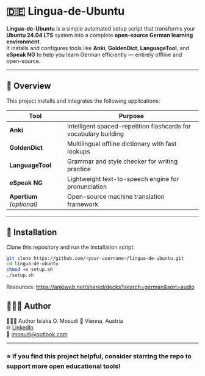 # 🇩🇪 Lingua-de-Ubuntu

**Lingua-de-Ubuntu** is a simple automated setup script that transforms your **Ubuntu 24.04 LTS** system into a complete **open-source German learning environment**.  
It installs and configures tools like **Anki**, **GoldenDict**, **LanguageTool**, and **eSpeak NG** to help you learn German efficiently — entirely offline and open-source.

---

## 🧩 Overview

This project installs and integrates the following applications:

| Tool | Purpose |
|------|----------|
| **Anki** | Intelligent spaced-repetition flashcards for vocabulary building |
| **GoldenDict** | Multilingual offline dictionary with fast lookups |
| **LanguageTool** | Grammar and style checker for writing practice |
| **eSpeak NG** | Lightweight text-to-speech engine for pronunciation |
| **Apertium** *(optional)* | Open-source machine translation framework |

---

## 🚀 Installation

Clone this repository and run the installation script.

```bash
git clone https://github.com/<your-username>/lingua-de-ubuntu.git
cd lingua-de-ubuntu
chmod +x setup.sh
./setup.sh
```

Resources:
https://ankiweb.net/shared/decks?search=german&sort=audio



## 👨🏽‍💻 Author
👨🏽‍💻 Author Isiaka O. Mosudi
📍 Vienna, Austria  
🌐 [LinkedIn](https://www.linkedin.com/in/isiaka-mosudi/)  
📧 imosudi@outlook.com  

---

### ⭐ If you find this project helpful, consider starring the repo to support more open educational tools!
